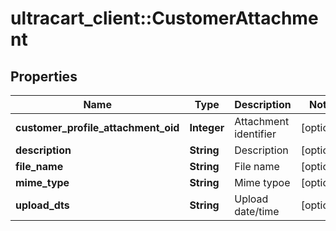 # ultracart_client::CustomerAttachment

## Properties
Name | Type | Description | Notes
------------ | ------------- | ------------- | -------------
**customer_profile_attachment_oid** | **Integer** | Attachment identifier | [optional] 
**description** | **String** | Description | [optional] 
**file_name** | **String** | File name | [optional] 
**mime_type** | **String** | Mime typoe | [optional] 
**upload_dts** | **String** | Upload date/time | [optional] 



